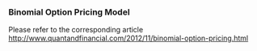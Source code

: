 ### Binomial Option Pricing Model

Please refer to the corresponding article http://www.quantandfinancial.com/2012/11/binomial-option-pricing.html
